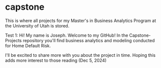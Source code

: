 # capstone
This is where all projects for my Master's in Business Analytics Program at the University of Utah is stored.


Test 1: Hi! My name is Joseph. Welcome to my GitHub! In the Capstone-Projects repository you'll find business analytics and modeling conducted for Home Default Risk. 

I'll be excited to share more with you about the project in time. Hoping this adds more interest to those reading (Dec 5, 2024)
